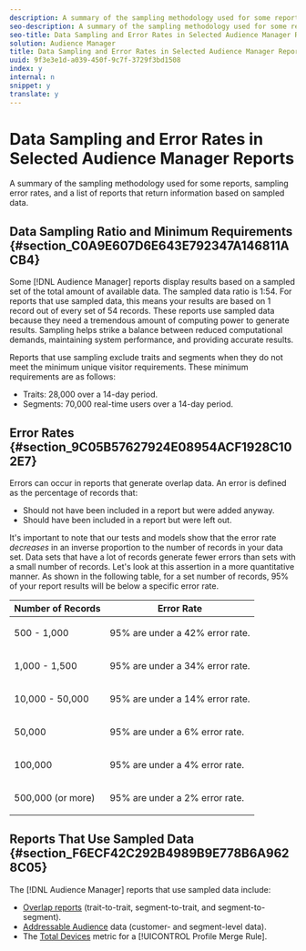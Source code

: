 ```yaml
---
description: A summary of the sampling methodology used for some reports, sampling error rates, and a list of reports that return information based on sampled data.
seo-description: A summary of the sampling methodology used for some reports, sampling error rates, and a list of reports that return information based on sampled data.
seo-title: Data Sampling and Error Rates in Selected Audience Manager Reports
solution: Audience Manager
title: Data Sampling and Error Rates in Selected Audience Manager Reports
uuid: 9f3e3e1d-a039-450f-9c7f-3729f3bd1508
index: y
internal: n
snippet: y
translate: y
---
```


# Data Sampling and Error Rates in Selected Audience Manager Reports

A summary of the sampling methodology used for some reports, sampling error rates, and a list of reports that return information based on sampled data.

## Data Sampling Ratio and Minimum Requirements {#section_C0A9E607D6E643E792347A146811ACB4}

Some [!DNL Audience Manager] reports display results based on a sampled set of the total amount of available data. The sampled data ratio is 1:54. For reports that use sampled data, this means your results are based on 1 record out of every set of 54 records. These reports use sampled data because they need a tremendous amount of computing power to generate results. Sampling helps strike a balance between reduced computational demands, maintaining system performance, and providing accurate results.

Reports that use sampling exclude traits and segments when they do not meet the minimum unique visitor requirements. These minimum requirements are as follows:

* Traits: 28,000 over a 14-day period. 
* Segments: 70,000 real-time users over a 14-day period.

## Error Rates {#section_9C05B57627924E08954ACF1928C102E7}

Errors can occur in reports that generate overlap data. An error is defined as the percentage of records that:

* Should not have been included in a report but were added anyway. 
* Should have been included in a report but were left out.

It's important to note that our tests and models show that the error rate *decreases* in an inverse proportion to the number of records in your data set. Data sets that have a lot of records generate fewer errors than sets with a small number of records. Let's look at this assertion in a more quantitative manner. As shown in the following table, for a set number of records, 95% of your report results will be below a specific error rate.

<table id="table_CD78C9383C0147818F99FDB5D85B44D9"> 
 <thead> 
  <tr> 
   <th colname="col1" class="entry"> Number of Records </th> 
   <th colname="col2" class="entry"> Error Rate </th> 
  </tr>
 </thead>
 <tbody> 
  <tr> 
   <td colname="col1"> <p>500 - 1,000 </p> </td> 
   <td colname="col2"> <p>95% are under a 42% error rate. </p> </td> 
  </tr> 
  <tr> 
   <td colname="col1"> <p>1,000 - 1,500 </p> </td> 
   <td colname="col2"> <p>95% are under a 34% error rate. </p> </td> 
  </tr> 
  <tr> 
   <td colname="col1"> <p>10,000 - 50,000 </p> </td> 
   <td colname="col2"> <p>95% are under a 14% error rate. </p> </td> 
  </tr> 
  <tr> 
   <td colname="col1"> <p>50,000 </p> </td> 
   <td colname="col2"> <p>95% are under a 6% error rate. </p> </td> 
  </tr> 
  <tr> 
   <td colname="col1"> <p>100,000 </p> </td> 
   <td colname="col2"> <p>95% are under a 4% error rate. </p> </td> 
  </tr> 
  <tr> 
   <td colname="col1"> <p>500,000 (or more) </p> </td> 
   <td colname="col2"> <p>95% are under a 2% error rate. </p> </td> 
  </tr> 
 </tbody> 
</table>

## Reports That Use Sampled Data {#section_F6ECF42C292B4989B9E778B6A9628C05}

The [!DNL Audience Manager] reports that use sampled data include:

* [Overlap reports](../reporting/dynamic-reports/dynamic-reports.md#concept_88ADC775F1E9458582A3285B29B76A46) (trait-to-trait, segment-to-trait, and segment-to-segment). 
* [Addressable Audience](../c_features/addressable-audiences.md#concept_8E0BAEF0978F4968B21482E79E601889) data (customer- and segment-level data). 
* The [Total Devices](../c_features/profile-merge-rules/profile-link-metrics.md#section_23F45E4C374241709A246058F4D92A23) metric for a [!UICONTROL Profile Merge Rule].

